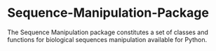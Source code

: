 # Sequence-Manipulation-Package
The Sequence Manipulation package constitutes a set of classes and functions for biological sequences manipulation available for Python.

